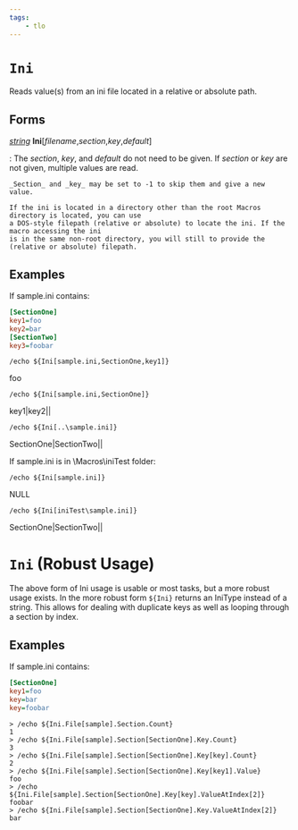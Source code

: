 ```yaml
---
tags:
    - tlo
---
```

# `Ini`

Reads value(s) from an ini file located in a relative or absolute path.

## Forms

[_string_](../data-types/datatype-string.md) **Ini**[_filename_,_section_,_key_,_default_]

:   The _section_, _key_, and _default_ do not need to be given. If _section_ or _key_ are not given, multiple values are read.

    _Section_ and _key_ may be set to -1 to skip them and give a new value.

    If the ini is located in a directory other than the root Macros directory is located, you can use
    a DOS-style filepath (relative or absolute) to locate the ini. If the macro accessing the ini
    is in the same non-root directory, you will still to provide the (relative or absolute) filepath.


## Examples

If sample.ini contains:

```ini
[SectionOne]
key1=foo
key2=bar
[SectionTwo]
key3=foobar
```

```
/echo ${Ini[sample.ini,SectionOne,key1]}
```

foo

```
/echo ${Ini[sample.ini,SectionOne]}
```

key1|key2||

```
/echo ${Ini[..\sample.ini]}
```

SectionOne|SectionTwo||

If sample.ini is in \Macros\iniTest folder:

```
/echo ${Ini[sample.ini]}
```

NULL

```
/echo ${Ini[iniTest\sample.ini]}
```

SectionOne|SectionTwo||

# `Ini` (Robust Usage)

The above form of Ini usage is usable or most tasks, but a more robust usage exists.  In the more robust form `${Ini}` returns 
an IniType instead of a string.  This allows for dealing with duplicate keys as well as looping through a section by index.

## Examples

If sample.ini contains:

```ini
[SectionOne]
key1=foo
key=bar
key=foobar
```

```
> /echo ${Ini.File[sample].Section.Count}
1
> /echo ${Ini.File[sample].Section[SectionOne].Key.Count}
3
> /echo ${Ini.File[sample].Section[SectionOne].Key[key].Count}
2
> /echo ${Ini.File[sample].Section[SectionOne].Key[key1].Value}
foo
> /echo ${Ini.File[sample].Section[SectionOne].Key[key].ValueAtIndex[2]}
foobar
> /echo ${Ini.File[sample].Section[SectionOne].Key.ValueAtIndex[2]}
bar
```


